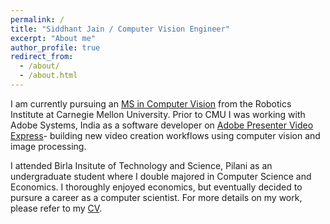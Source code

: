 ```yaml
---
permalink: /
title: "Siddhant Jain / Computer Vision Engineer"
excerpt: "About me"
author_profile: true
redirect_from: 
  - /about/
  - /about.html
---
```


I am currently pursuing an [MS in Computer Vision](https://www.ri.cmu.edu/education/academic-programs/master-of-science-computer-vision-mscv/) from the Robotics Institute at Carnegie Mellon University. Prior to CMU I was working with Adobe Systems, India as a software developer on [Adobe Presenter Video Express](www.adobe.com/products/presenter-video-express.html)- building new video creation workflows using computer vision and image processing. 

I attended Birla Insitute of Technology and Science, Pilani as an undergraduate student where I double majored in Computer Science and Economics. I thoroughly enjoyed economics, but eventually decided to pursure a career as a computer scientist. For more details on my work, please refer to my [CV](siddhantjain.github.io/files/cv.pdf).